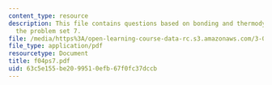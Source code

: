 ```yaml
---
content_type: resource
description: This file contains questions based on bonding and thermodynamics for
  the problem set 7.
file: /media/https%3A/open-learning-course-data-rc.s3.amazonaws.com/3-012-fundamentals-of-materials-science-fall-2005/63c5e155be2099510efb67f0fc37dccb_f04ps7.pdf
file_type: application/pdf
resourcetype: Document
title: f04ps7.pdf
uid: 63c5e155-be20-9951-0efb-67f0fc37dccb
---
```

